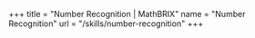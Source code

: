 +++
title = "Number Recognition | MathBRIX"
name = "Number Recognition"
url = "/skills/number-recognition"
+++